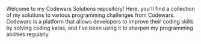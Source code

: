 Welcome to my Codewars Solutions repository! Here, you'll find a collection of my solutions to various programming challenges from Codewars. Codewars is a platform that allows developers to improve their coding skills by solving coding katas, and I've been using it to sharpen my programming abilities regularly.

